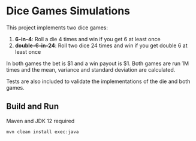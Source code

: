 # Dice Games Simulations

This project implements two dice games:

1. **6-in-4**: Roll a die 4 times and win if you get 6 at least once
2. **double-6-in-24**: Roll two dice 24 times and win if you get double 6 at least once

In both games the bet is $1 and a win payout is $1. Both games are run 1M times and the mean, variance and standard deviation are calculated.

Tests are also included to validate the implementations of the die and both games.

## Build and Run

Maven and JDK 12 required

```mvn clean install exec:java```